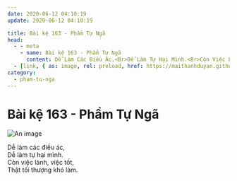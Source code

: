 ```yaml
---
date: 2020-06-12 04:10:19
update: 2020-06-12 04:10:19

title: Bài kệ 163 - Phẩm Tự Ngã
head:
  - - meta
    - name: Bài kệ 163 - Phẩm Tự Ngã
      content: Dễ Làm Các Điều Ác,<Br>Dễ Làm Tự Hại Mình.<Br>Còn Việc Lành, Việc Tốt,<Br>Thật Tối Thượng Khó Làm.<Br>
  - [link, { as: image, rel: preload, href: https://maithanhduyan.github.io/kinh-phap-cu/img/pham-tu-nga/pham-tu-nga-163.jpg }]
category:
  - pham-tu-nga
---
```


# Bài kệ 163 - Phẩm Tự Ngã

![An image](/img/pham-tu-nga/pham-tu-nga-163.jpg)

Dễ làm các điều ác,<br>Dễ làm tự hại mình.<br>Còn việc lành, việc tốt,<br>Thật tối thượng khó làm.<br>
